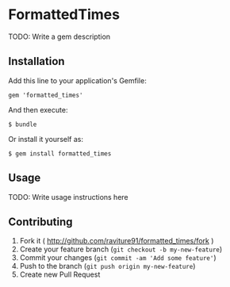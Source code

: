 # FormattedTimes

TODO: Write a gem description

## Installation

Add this line to your application's Gemfile:

    gem 'formatted_times'

And then execute:

    $ bundle

Or install it yourself as:

    $ gem install formatted_times

## Usage

TODO: Write usage instructions here

## Contributing

1. Fork it ( http://github.com/raviture91/formatted_times/fork )
2. Create your feature branch (`git checkout -b my-new-feature`)
3. Commit your changes (`git commit -am 'Add some feature'`)
4. Push to the branch (`git push origin my-new-feature`)
5. Create new Pull Request